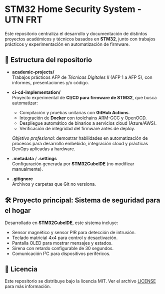 # STM32 Home Security System - UTN FRT

Este repositorio centraliza el desarrollo y documentación de distintos proyectos académicos y técnicos basados en **STM32**, junto con trabajos prácticos y experimentación en automatización de firmware.

## 📂 Estructura del repositorio

- **academic-projects/**  
  Trabajos prácticos AFP de *Técnicas Digitales II* (AFP 1 a AFP 5), con informes, presentaciones y/o código.

- **ci-cd-implementation/**  
  Proyecto experimental de **CI/CD para firmware de STM32**, que busca automatizar:
  - Compilación y pruebas unitarias con **GitHub Actions**.
  - Integración de **Docker** con toolchains ARM-GCC y OpenOCD.
  - Despliegue automático de binarios a servicios cloud (Azure/AWS).
  - Verificación de integridad del firmware antes de deploy.
  
  *Objetivo profesional:* demostrar habilidades en automatización de procesos para desarrollo embebido, integración cloud y prácticas DevOps aplicadas a hardware.

- **.metadata** / **.settings**  
  Configuración generada por **STM32CubeIDE** (no modificar manualmente).

- **.gitignore**  
  Archivos y carpetas que Git no versiona.

## 🛠️ Proyecto principal: Sistema de seguridad para el hogar

Desarrollado en **STM32CubeIDE**, este sistema incluye:
- Sensor magnético y sensor PIR para detección de intrusión.
- Teclado matricial 4x4 para control y desactivación.
- Pantalla OLED para mostrar mensajes y estados.
- Sirena con retardo configurable de 30 segundos.
- Comunicación I²C para dispositivos periféricos.

## 📜 Licencia
Este repositorio se distribuye bajo la licencia MIT. Ver el archivo [LICENSE](LICENSE) para más información.
